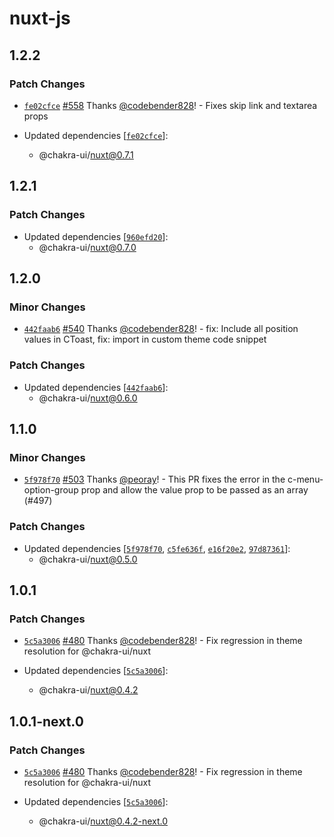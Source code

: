 # nuxt-js

## 1.2.2

### Patch Changes

- [`fe02cfce`](https://github.com/chakra-ui/chakra-ui-vue/commit/fe02cfce218b7ff38f26e1aee163828bb9670b1e) [#558](https://github.com/chakra-ui/chakra-ui-vue/pull/558) Thanks [@codebender828](https://github.com/codebender828)! - Fixes skip link and textarea props

- Updated dependencies [[`fe02cfce`](https://github.com/chakra-ui/chakra-ui-vue/commit/fe02cfce218b7ff38f26e1aee163828bb9670b1e)]:
  - @chakra-ui/nuxt@0.7.1

## 1.2.1

### Patch Changes

- Updated dependencies [[`960efd20`](https://github.com/chakra-ui/chakra-ui-vue/commit/960efd20a3e9628da42dde07cce55310c5573a0f)]:
  - @chakra-ui/nuxt@0.7.0

## 1.2.0

### Minor Changes

- [`442faab6`](https://github.com/chakra-ui/chakra-ui-vue/commit/442faab62d2e8dc5cebb786625df6ac914232c49) [#540](https://github.com/chakra-ui/chakra-ui-vue/pull/540) Thanks [@codebender828](https://github.com/codebender828)! - fix: Include all position values in CToast, fix: import in custom theme code snippet

### Patch Changes

- Updated dependencies [[`442faab6`](https://github.com/chakra-ui/chakra-ui-vue/commit/442faab62d2e8dc5cebb786625df6ac914232c49)]:
  - @chakra-ui/nuxt@0.6.0

## 1.1.0

### Minor Changes

- [`5f978f70`](https://github.com/chakra-ui/chakra-ui-vue/commit/5f978f706901715cd42efe82895cb0ff161525d2) [#503](https://github.com/chakra-ui/chakra-ui-vue/pull/503) Thanks [@peoray](https://github.com/peoray)! - This PR fixes the error in the c-menu-option-group prop and allow the value prop to be passed as an array (#497)

### Patch Changes

- Updated dependencies [[`5f978f70`](https://github.com/chakra-ui/chakra-ui-vue/commit/5f978f706901715cd42efe82895cb0ff161525d2), [`c5fe636f`](https://github.com/chakra-ui/chakra-ui-vue/commit/c5fe636fe952f0b9639861f40c85ecade800408c), [`e16f20e2`](https://github.com/chakra-ui/chakra-ui-vue/commit/e16f20e228f9adabfc4fa52c949f52a8c8fbc0f3), [`97d87361`](https://github.com/chakra-ui/chakra-ui-vue/commit/97d87361b4a3262c546a77f1e1c4375e420451d1)]:
  - @chakra-ui/nuxt@0.5.0

## 1.0.1

### Patch Changes

- [`5c5a3006`](https://github.com/chakra-ui/chakra-ui-vue/commit/5c5a3006d8286cf0cfcd14bc867d64e8877fb1d7) [#480](https://github.com/chakra-ui/chakra-ui-vue/pull/480) Thanks [@codebender828](https://github.com/codebender828)! - Fix regression in theme resolution for @chakra-ui/nuxt

- Updated dependencies [[`5c5a3006`](https://github.com/chakra-ui/chakra-ui-vue/commit/5c5a3006d8286cf0cfcd14bc867d64e8877fb1d7)]:
  - @chakra-ui/nuxt@0.4.2

## 1.0.1-next.0

### Patch Changes

- [`5c5a3006`](https://github.com/chakra-ui/chakra-ui-vue/commit/5c5a3006d8286cf0cfcd14bc867d64e8877fb1d7) [#480](https://github.com/chakra-ui/chakra-ui-vue/pull/480) Thanks [@codebender828](https://github.com/codebender828)! - Fix regression in theme resolution for @chakra-ui/nuxt

- Updated dependencies [[`5c5a3006`](https://github.com/chakra-ui/chakra-ui-vue/commit/5c5a3006d8286cf0cfcd14bc867d64e8877fb1d7)]:
  - @chakra-ui/nuxt@0.4.2-next.0
